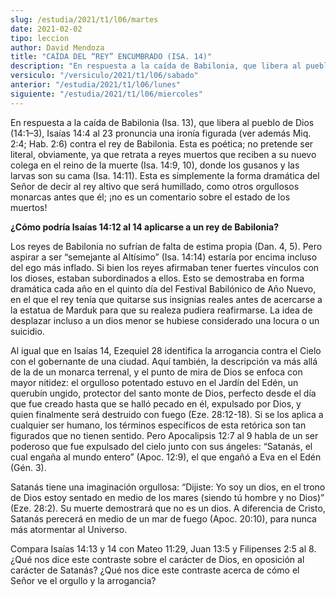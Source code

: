 ```yaml
---
slug: /estudia/2021/t1/l06/martes
date: 2021-02-02
tipo: leccion
author: David Mendoza
title: "CAÍDA DEL “REY” ENCUMBRADO (ISA. 14)"
description: "En respuesta a la caída de Babilonia, que libera al pueblo de Dios, Isaías 14:4 al 23 pronuncia una ironía figurada contra el rey de Babilonia"
versiculo: "/versiculo/2021/t1/l06/sabado"
anterior: "/estudia/2021/t1/l06/lunes"
siguiente: "/estudia/2021/t1/l06/miercoles"
---
```


En respuesta a la caída de Babilonia (Isa. 13), que libera al
pueblo de Dios (14:1–3), Isaías 14:4 al 23 pronuncia una
ironía figurada (ver además Miq. 2:4; Hab. 2:6) contra el
rey de Babilonia. Esta es poética; no pretende ser literal,
obviamente, ya que retrata a reyes muertos que reciben a su nuevo
colega en el reino de la muerte (Isa. 14:9, 10), donde los gusanos y
las larvas son su cama (Isa. 14:11). Esta es simplemente la forma
dramática del Señor de decir al rey altivo que será
humillado, como otros orgullosos monarcas antes que él; ¡no
es un comentario sobre el estado de los muertos!


**¿Cómo podría Isaías 14:12 al 14 aplicarse a un
rey de Babilonia?**

Los reyes de Babilonia no sufrían de falta de estima propia (Dan.
4, 5). Pero aspirar a ser “semejante al Altísimo”
(Isa. 14:14) estaría por encima incluso del ego más inflado.
Si bien los reyes afirmaban tener fuertes vínculos con los
dioses, estaban subordinados a ellos. Esto se demostraba en forma
dramática cada año en el quinto día del Festival
Babilónico de Año Nuevo, en el que el rey tenía que
quitarse sus insignias reales antes de acercarse a la estatua de
Marduk para que su realeza pudiera reafirmarse. La idea de desplazar
incluso a un dios menor se hubiese considerado una locura o un
suicidio.


Al igual que en Isaías 14, Ezequiel 28 identifica la arrogancia
contra el Cielo con el gobernante de una ciudad. Aquí
también, la descripción va más allá de la de un
monarca terrenal, y el punto de mira de Dios se enfoca con mayor
nitidez: el orgulloso potentado estuvo en el Jardín del
Edén, un querubín ungido, protector del santo monte de Dios,
perfecto desde el día que fue creado hasta que se halló
pecado en él, expulsado por Dios, y quien finalmente será
destruido con fuego (Eze. 28:12-18). Si se los aplica a cualquier ser
humano, los términos específicos de esta retórica son
tan figurados que no tienen sentido. Pero Apocalipsis 12:7 al 9 habla
de un ser poderoso que fue expulsado del cielo junto con sus
ángeles: “Satanás, el cual engaña al mundo
entero” (Apoc. 12:9), el que engañó a Eva en el
Edén (Gén. 3).


Satanás tiene una imaginación orgullosa: “Dijiste: Yo
soy un dios, en el trono de Dios estoy sentado en medio de los mares
(siendo tú hombre y no Dios)” (Eze. 28:2). Su muerte
demostrará que no es un dios. A diferencia de Cristo,
Satanás perecerá en medio de un mar de fuego (Apoc. 20:10),
para nunca más atormentar al Universo.


Compara Isaías 14:13 y 14 con Mateo 11:29, Juan 13:5 y Filipenses
2:5 al 8. ¿Qué nos dice este contraste sobre el
carácter de Dios, en oposición al carácter de
Satanás? ¿Qué nos dice este contraste acerca de
cómo el Señor ve el orgullo y la arrogancia?
